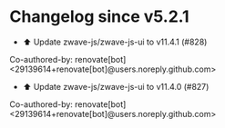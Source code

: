 # Changelog since v5.2.1
- ⬆️ Update zwave-js/zwave-js-ui to v11.4.1 (#828)

Co-authored-by: renovate[bot] <29139614+renovate[bot]@users.noreply.github.com> 
- ⬆️ Update zwave-js/zwave-js-ui to v11.4.0 (#827)

Co-authored-by: renovate[bot] <29139614+renovate[bot]@users.noreply.github.com> 
